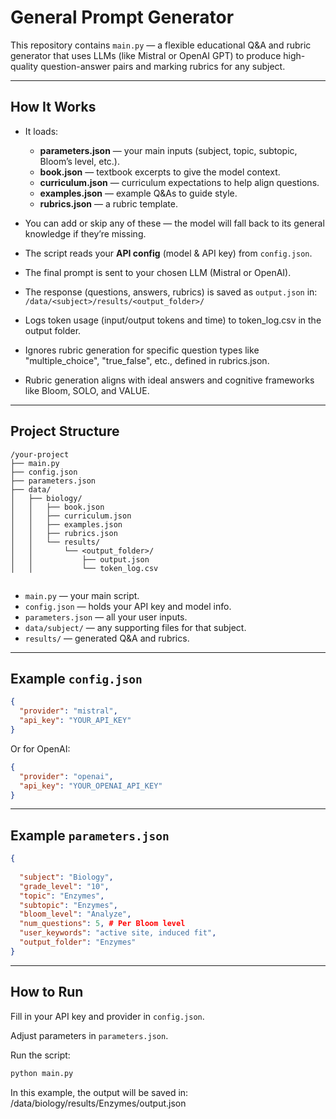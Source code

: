 
#  General Prompt Generator

This repository contains `main.py` — a flexible educational Q&A and rubric generator that uses LLMs (like Mistral or OpenAI GPT) to produce high-quality question-answer pairs and marking rubrics for any subject.

---

##  How It Works

- It loads:
  - **parameters.json** — your main inputs (subject, topic, subtopic, Bloom’s level, etc.).
  - **book.json** — textbook excerpts to give the model context.
  - **curriculum.json** — curriculum expectations to help align questions.
  - **examples.json** — example Q&As to guide style.
  - **rubrics.json** — a rubric template.

- You can add or skip any of these — the model will fall back to its general knowledge if they’re missing.

- The script reads your **API config** (model & API key) from `config.json`.

- The final prompt is sent to your chosen LLM (Mistral or OpenAI).

- The response (questions, answers, rubrics) is saved as `output.json` in:
  `/data/<subject>/results/<output_folder>/`

- Logs token usage (input/output tokens and time) to token_log.csv in the output folder.

- Ignores rubric generation for specific question types like "multiple_choice", "true_false", etc., defined in rubrics.json.

- Rubric generation aligns with ideal answers and cognitive frameworks like Bloom, SOLO, and VALUE.

---

##  Project Structure

```
/your-project
├── main.py
├── config.json
├── parameters.json
├── data/
│   ├── biology/
│   │   ├── book.json
│   │   ├── curriculum.json
│   │   ├── examples.json
│   │   ├── rubrics.json
│   │   └── results/
│   │       └── <output_folder>/
│   │           ├── output.json
│   │           └── token_log.csv


```

- `main.py` — your main script.
- `config.json` — holds your API key and model info.
- `parameters.json` — all your user inputs.
- `data/subject/` — any supporting files for that subject.
- `results/` — generated Q&A and rubrics.

---

##  Example `config.json`

```json
{
  "provider": "mistral",
  "api_key": "YOUR_API_KEY"
}
```

Or for OpenAI:

```json
{
  "provider": "openai",
  "api_key": "YOUR_OPENAI_API_KEY"
}
```

---

##  Example `parameters.json`

```json
{
  
  "subject": "Biology",
  "grade_level": "10",
  "topic": "Enzymes",
  "subtopic": "Enzymes",
  "bloom_level": "Analyze",
  "num_questions": 5, # Per Bloom level 
  "user_keywords": "active site, induced fit",
  "output_folder": "Enzymes"
}
```

---

##  How to Run


Fill in your API key and provider in `config.json`.

Adjust parameters in `parameters.json`.

 Run the script:

```bash
python main.py
```


In this example, the output will be saved in:
/data/biology/results/Enzymes/output.json

